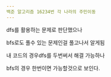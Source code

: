 ```yaml
---
백준 알고리즘 16234번 각 나라의 주민이동
---
```


dfs를 활용하는 문제로 판단했으나

bfs로도 풀수 있는 문제인걸 풀고나서 알게됨

내 코드의 경우dfs를 두번써서 해결 가능하나

bfs의 경우 한번이면 가능할것으로 보인다.
